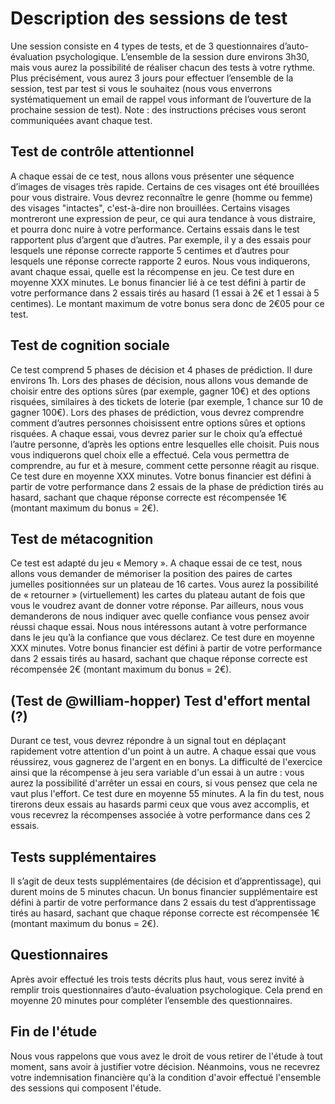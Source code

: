 # Description des sessions de test
Une session consiste en 4 types de tests, et de 3 questionnaires d’auto-évaluation psychologique. L’ensemble de la session dure environs 3h30, mais vous aurez la possibilité de réaliser chacun des tests à votre rythme. Plus précisément, vous aurez 3 jours pour effectuer l’ensemble de la session, test par test si vous le souhaitez (nous vous enverrons systématiquement un email de rappel vous informant de l’ouverture de la prochaine session de test).
Note : des instructions précises vous seront communiquées avant chaque test.

## Test de contrôle attentionnel
A chaque essai de ce test, nous allons vous présenter une séquence d’images de visages très rapide. Certains de ces visages ont été brouillées pour vous distraire. Vous devrez reconnaître le genre (homme ou femme) des visages "intactes", c'est-à-dire non brouillées. Certains visages montreront une expression de peur, ce qui aura tendance à vous distraire, et pourra donc nuire à votre performance.
Certains essais dans le test rapportent plus d’argent que d’autres. Par exemple, il y a des essais pour lesquels une réponse correcte rapporte 5 centimes et d’autres pour lesquels une réponse correcte rapporte 2 euros. Nous vous indiquerons, avant chaque essai, quelle est la récompense en jeu.
Ce test dure en moyenne XXX minutes. Le bonus financier lié à ce test défini à partir de votre performance dans 2 essais tirés au hasard (1 essai à 2€ et 1 essai à 5 centimes). Le montant maximum de votre bonus sera donc de 2€05 pour ce test.

## Test de cognition sociale
Ce test comprend 5 phases de décision et 4 phases de prédiction. Il dure environs 1h.
Lors des phases de décision, nous allons vous demande de choisir entre des options sûres (par exemple, gagner 10€) et des options risquées, similaires à des tickets de loterie (par exemple, 1 chance sur 10 de gagner 100€). Lors des phases de prédiction, vous devrez comprendre comment
d’autres personnes choisissent entre options sûres et options risquées. A chaque essai, vous devrez parier sur le choix qu’a effectué l’autre personne, d’après les options entre lesquelles elle choisit. Puis nous vous indiquerons quel choix elle a effectué. Cela vous permettra de comprendre, au fur et à mesure, comment cette personne réagit au risque.
Ce test dure en moyenne XXX minutes. Votre bonus financier est défini à partir de votre performance dans 2 essais de la phase de prédiction tirés au hasard, sachant que chaque réponse correcte est récompensée 1€ (montant maximum du bonus = 2€).

## Test de métacognition
Ce test est adapté du jeu « Memory ». A chaque essai de ce test, nous allons vous demander de mémoriser la position des paires de cartes jumelles positionnées sur un plateau de 16 cartes. Vous aurez la possibilité de « retourner » (virtuellement) les cartes du plateau autant de fois que vous le voudrez avant de donner votre réponse. Par ailleurs, nous vous demanderons de nous indiquer avec quelle confiance vous pensez avoir réussi chaque essai. Nous nous intéressons autant à votre performance dans le jeu qu’à la confiance que vous déclarez.
Ce test dure en moyenne XXX minutes. Votre bonus financier est défini à partir de votre performance dans 2 essais tirés au hasard, sachant que chaque réponse correcte est récompensée 2€ (montant maximum du bonus = 2€).

## (Test de @william-hopper) Test d'effort mental (?)
Durant ce test, vous devrez répondre à un signal tout en déplaçant rapidement votre attention d'un point à un autre. A chaque essai que vous réussirez, vous gagnerez de l'argent en en bonys. La difficulté de l'exercice ainsi que la récompense à jeu sera variable d'un essai à un autre : vous aurez la possibilité d'arrêter un essai en cours, si vous pensez que cela ne vaut plus l'effort.
Ce test dure en moyenne 55 minutes. A la fin du test, nous tirerons deux essais au hasards parmi ceux que vous avez accomplis, et vous recevrez la récompenses associée à votre performance dans ces 2 essais.

## Tests supplémentaires
Il s’agit de deux tests supplémentaires (de décision et d’apprentissage), qui durent moins de 5 minutes chacun. Un bonus financier supplémentaire est défini à partir de votre performance dans 2 essais du test d’apprentissage tirés au hasard, sachant que chaque réponse correcte est récompensée 1€ (montant maximum du bonus = 2€).

## Questionnaires
Après avoir effectué les trois tests décrits plus haut, vous serez invité à remplir trois questionnaires d’auto-évaluation psychologique. Cela prend en moyenne 20 minutes pour compléter l’ensemble des questionnaires.

## Fin de l'étude
Nous vous rappelons que vous avez le droit de vous retirer de l'étude à tout moment, sans avoir à justifier votre décision. Néanmoins, vous ne recevrez votre indemnisation financière qu'à la condition d'avoir effectué l'ensemble des sessions qui composent l'étude.
